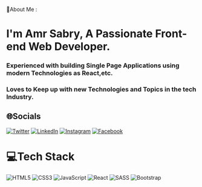  💫About Me :

# I'm Amr Sabry, A Passionate Front-end Web Developer.

### Experienced with building Single Page Applications using modern Technologies as React,etc.

### Loves to Keep up with new Technologies and Topics in the tech Industry.


## 🌐Socials

[![Twitter](https://img.shields.io/badge/Twitter-%231DA1F2.svg?logo=Twitter&logoColor=white)](https://twitter.com/3mr_Sabry1) [![LinkedIn](https://img.shields.io/badge/LinkedIn-%230077B5.svg?logo=linkedin&logoColor=white)](https://eg.linkedin.com/in/amrsabry5122/ar?trk=people-guest_people_search-card) [![Instagram](https://img.shields.io/badge/Instagram-%23E4405F.svg?logo=Instagram&logoColor=white)](https://instagram.com/amrsabry.1) [![Facebook](https://img.shields.io/badge/Facebook-%231877F2.svg?logo=Facebook&logoColor=white)](https://www.facebook.com/profile.php?id=100009055652891)

# 💻Tech Stack

![HTML5](https://img.shields.io/badge/html5-%23E34F26.svg?style=flat&logo=html5&logoColor=white) ![CSS3](https://img.shields.io/badge/css3-%231572B6.svg?style=flat&logo=css3&logoColor=white) ![JavaScript](https://img.shields.io/badge/javascript-%23323330.svg?style=flat&logo=javascript&logoColor=%23F7DF1E) ![React](https://img.shields.io/badge/react-%2320232a.svg?style=flat&logo=react&logoColor=%2361DAFB)  ![SASS](https://img.shields.io/badge/SASS-hotpink.svg?style=flat&logo=SASS&logoColor=white) ![Bootstrap](https://img.shields.io/badge/bootstrap-hotpink.svg?style=flat&logo=SASS&logoColor=white) 

